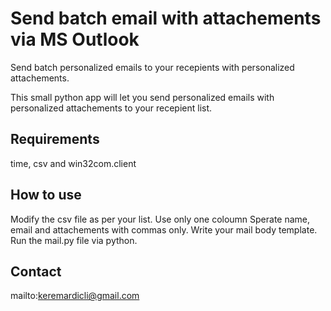 # Send batch email with attachements via MS Outlook
Send batch personalized emails to your recepients with personalized attachements.

This small python app will let you send personalized emails with personalized attachements to your recepient list.


## Requirements
time, csv and win32com.client

## How to use
Modify the csv file as per your list.
Use only one coloumn
Sperate name, email and attachements with commas only.
Write your mail body template.
Run the mail.py file via python.

## Contact
mailto:keremardicli@gmail.com
